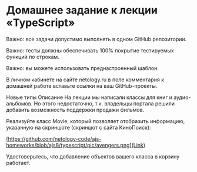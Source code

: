 # Домашнее задание к лекции «TypeScript»

Важно: все задачи допустимо выполнять в одном GitHub репозитории.

Важно: тесты должны обеспечивать 100% покрытие тестируемых функций по строкам.

Важно: вы можете использовать преднастроенный шаблон.

В личном кабинете на сайте netology.ru в поле комментария к домашней работе вставьте ссылки на ваш GitHub-проекты.

Новые типы
Описание
На лекции мы написали классы для книг и аудио-альбомов. Но этого недостаточно, т.к. владельцы портала решили добавить возможность поддержки продажи фильмов.

Реализуйте класс Movie, который позволяет отобразить информацию, указанную на скриншоте (скриншот с сайта КиноПоиск):

[https://github.com/netology-code/ajs-homeworks/blob/ajs8/typescript/pic/avengers.png](Link)

Удостоверьтесь, что добавление объектов вашего класса в корзину работает.

